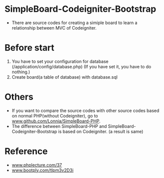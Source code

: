 # SimpleBoard-Codeigniter-Bootstrap
- There are source codes for creating a simiple board to learn a relationship between MVC of Codeigniter.

# Before start
1. You have to set your configuration for database (/application/config/database.php)
(If you have set it, you have to do nothing.)
2. Create board(a table of database) with database.sql

# Others
- If you want to compare the source codes with other source codes based on normal PHP(without Codeigniter), go to www.github.com/Lonnia/SimpleBoard-PHP.
- The difference between SimpleBoard-PHP and SimpleBoard-Codeigniter-Bootstrap is based on Codeigniter.
(a result is same)

# Reference
- www.phplecture.com/37
- www.bootply.com/tlpm3v2D3i
